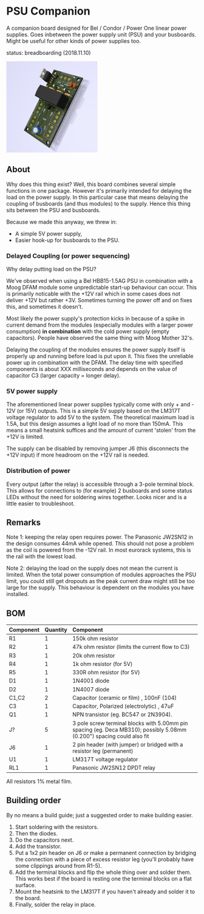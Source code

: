 # PSU Companion

A companion board designed for Bel / Condor / Power One linear power supplies. Goes inbetween the power supply unit (PSU) and your busboards. Might be useful for other kinds of power supplies too.

status: breadboarding (2018.11.10)

<img src="psucompanion.png" alt="Kicad render" height="240px">

## About
Why does this thing exist? Well, this board combines several simple functions in one package. However it's primarily intended for delaying the load on the power supply. In this particular case that means delaying the coupling of busboards (and thus modules) to the supply. Hence this thing sits between the PSU and busboards.

Because we made this anyway, we threw in:
- A simple 5V power supply,
- Easier hook-up for busboards to the PSU.

### Delayed Coupling (or power sequencing)

Why delay putting load on the PSU? 

We've observed when using a Bel HBB15-1.5AG PSU in combination with a Moog DFAM module some unpredictable start-up behaviour can occur. This is primarily noticable with the +12V rail which in some cases does not deliver +12V but rather +3V. Sometimes turning the power off and on fixes this, and sometimes it doesn't. 

Most likely the power supply's protection kicks in because of a spike in current demand from the modules (especially modules with a larger power consumption) __in combination__ with the cold power supply (empty capacitors). People have observed the same thing with Moog Mother 32's.

Delaying the coupling of the modules ensures the power supply itself is properly up and running before load is put upon it. This fixes the unreliable power up in combination with the DFAM. The delay time with specified components is about XXX milliseconds and depends on the value of capacitor C3 (larger capacity = longer delay).

### 5V power supply

The aforementioned linear power supplies typically come with only + and - 12V (or 15V) outputs. 
This is a simple 5V supply based on the LM317T voltage regulator to add 5V to the system. The theoretical maximum load is 1.5A, but this design assumes a light load of no more than 150mA. This means a small heatsink suffices and the amount of current 'stolen' from the +12V is limited.

The supply can be disabled by removing jumper J6 (this disconnects the +12V input) if more headroom on the +12V rail is needed.

### Distribution of power

Every output (after the relay) is accessible through a 3-pole terminal block. This allows for connections to (for example) 2 busboards and some status LEDs without the need for soldering wires together. Looks nicer and is a little easier to troubleshoot.

## Remarks

Note 1: keeping the relay open requires power. The Panasonic JW2SN12 in the design consumes 44mA while opened. This should not pose a problem as the coil is powered from the -12V rail. In most eurorack systems, this is the rail with the lowest load.

Note 2: delaying the load on the supply does not mean the current is limited. When the total power consumption of modules approaches the PSU limit, you could still get dropouts as the peak current draw might still be too large for the supply. This behaviour is dependent on the modules you have installed.

## BOM

| Component | Quantity    | Component     |
| :------------- | :------------- | :------------- |
| R1 | 1 | 150k ohm resistor |
| R2 | 1 | 47k ohm resistor (limits the current flow to C3) |
| R3 | 1 | 20k ohm resistor |
| R4 | 1 | 1k ohm resistor (for 5V) |
| R5 | 1 | 330R ohm resistor (for 5V) |
| D1 | 1 | 1N4001 diode |
| D2 | 1 | 1N4007 diode |
| C1,C2 | 2 | Capacitor (ceramic or film) , 100nF (104) |
| C3 | 1 | Capacitor, Polarized (electrolytic) , 47uF |
| Q1 | 1 | NPN transistor (eg. BC547 or 2N3904). |
| J? | 5 | 3 pole screw terminal blocks with 5.00mm pin spacing (eg. Deca MB310); possibly 5.08mm (0.200") spacing could also fit |
| J6 | 1 | 2 pin header (with jumper) or bridged with a resistor leg (permanent) |
| U1 | 1 | LM317T voltage regulator |
| RL1 | 1 | Panasonic JW2SN12 DPDT relay |

All resistors 1% metal film.

## Building order

By no means a build guide; just a suggested order to make building easier.

1. Start soldering with the resistors.
2. Then the diodes.
3. Do the capacitors next.
4. Add the transistor.
5. Put a 1x2 pin header on J6 or make a permanent connection by bridging the connection with a piece of excess resistor leg (you'll probably have some clippings around from R1-5).
6. Add the terminal blocks and flip the whole thing over and solder them. This works best if the board is resting one the terminal blocks on a flat surface.
7. Mount the heatsink to the LM317T if you haven't already and solder it to the board. 
8. Finally, solder the relay in place.
